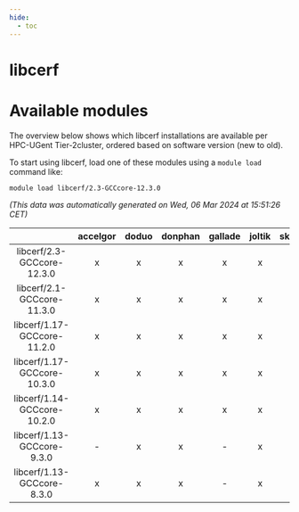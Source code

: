 ```yaml
---
hide:
  - toc
---
```


libcerf
=======

# Available modules


The overview below shows which libcerf installations are available per HPC-UGent Tier-2cluster, ordered based on software version (new to old).

To start using libcerf, load one of these modules using a `module load` command like:

```shell
module load libcerf/2.3-GCCcore-12.3.0
```

*(This data was automatically generated on Wed, 06 Mar 2024 at 15:51:26 CET)*  

| |accelgor|doduo|donphan|gallade|joltik|skitty|
| :---: | :---: | :---: | :---: | :---: | :---: | :---: |
|libcerf/2.3-GCCcore-12.3.0|x|x|x|x|x|x|
|libcerf/2.1-GCCcore-11.3.0|x|x|x|x|x|x|
|libcerf/1.17-GCCcore-11.2.0|x|x|x|x|x|x|
|libcerf/1.17-GCCcore-10.3.0|x|x|x|x|x|x|
|libcerf/1.14-GCCcore-10.2.0|x|x|x|x|x|x|
|libcerf/1.13-GCCcore-9.3.0|-|x|x|-|x|x|
|libcerf/1.13-GCCcore-8.3.0|x|x|x|-|x|x|
